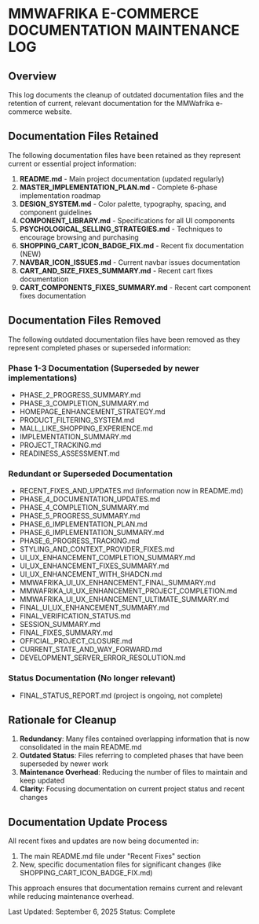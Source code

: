 # MMWAFRIKA E-COMMERCE DOCUMENTATION MAINTENANCE LOG

## Overview

This log documents the cleanup of outdated documentation files and the retention of current, relevant documentation for the MMWafrika e-commerce website.

## Documentation Files Retained

The following documentation files have been retained as they represent current or essential project information:

1. **README.md** - Main project documentation (updated regularly)
2. **MASTER_IMPLEMENTATION_PLAN.md** - Complete 6-phase implementation roadmap
3. **DESIGN_SYSTEM.md** - Color palette, typography, spacing, and component guidelines
4. **COMPONENT_LIBRARY.md** - Specifications for all UI components
5. **PSYCHOLOGICAL_SELLING_STRATEGIES.md** - Techniques to encourage browsing and purchasing
6. **SHOPPING_CART_ICON_BADGE_FIX.md** - Recent fix documentation (NEW)
7. **NAVBAR_ICON_ISSUES.md** - Current navbar issues documentation
8. **CART_AND_SIZE_FIXES_SUMMARY.md** - Recent cart fixes documentation
9. **CART_COMPONENTS_FIXES_SUMMARY.md** - Recent cart component fixes documentation

## Documentation Files Removed

The following outdated documentation files have been removed as they represent completed phases or superseded information:

### Phase 1-3 Documentation (Superseded by newer implementations)
- PHASE_2_PROGRESS_SUMMARY.md
- PHASE_3_COMPLETION_SUMMARY.md
- HOMEPAGE_ENHANCEMENT_STRATEGY.md
- PRODUCT_FILTERING_SYSTEM.md
- MALL_LIKE_SHOPPING_EXPERIENCE.md
- IMPLEMENTATION_SUMMARY.md
- PROJECT_TRACKING.md
- READINESS_ASSESSMENT.md

### Redundant or Superseded Documentation
- RECENT_FIXES_AND_UPDATES.md (information now in README.md)
- PHASE_4_DOCUMENTATION_UPDATES.md
- PHASE_4_COMPLETION_SUMMARY.md
- PHASE_5_PROGRESS_SUMMARY.md
- PHASE_6_IMPLEMENTATION_PLAN.md
- PHASE_6_IMPLEMENTATION_SUMMARY.md
- PHASE_6_PROGRESS_TRACKING.md
- STYLING_AND_CONTEXT_PROVIDER_FIXES.md
- UI_UX_ENHANCEMENT_COMPLETION_SUMMARY.md
- UI_UX_ENHANCEMENT_FIXES_SUMMARY.md
- UI_UX_ENHANCEMENT_WITH_SHADCN.md
- MMWAFRIKA_UI_UX_ENHANCEMENT_FINAL_SUMMARY.md
- MMWAFRIKA_UI_UX_ENHANCEMENT_PROJECT_COMPLETION.md
- MMWAFRIKA_UI_UX_ENHANCEMENT_ULTIMATE_SUMMARY.md
- FINAL_UI_UX_ENHANCEMENT_SUMMARY.md
- FINAL_VERIFICATION_STATUS.md
- SESSION_SUMMARY.md
- FINAL_FIXES_SUMMARY.md
- OFFICIAL_PROJECT_CLOSURE.md
- CURRENT_STATE_AND_WAY_FORWARD.md
- DEVELOPMENT_SERVER_ERROR_RESOLUTION.md

### Status Documentation (No longer relevant)
- FINAL_STATUS_REPORT.md (project is ongoing, not complete)

## Rationale for Cleanup

1. **Redundancy**: Many files contained overlapping information that is now consolidated in the main README.md
2. **Outdated Status**: Files referring to completed phases that have been superseded by newer work
3. **Maintenance Overhead**: Reducing the number of files to maintain and keep updated
4. **Clarity**: Focusing documentation on current project status and recent changes

## Documentation Update Process

All recent fixes and updates are now being documented in:
1. The main README.md file under "Recent Fixes" section
2. New, specific documentation files for significant changes (like SHOPPING_CART_ICON_BADGE_FIX.md)

This approach ensures that documentation remains current and relevant while reducing maintenance overhead.

Last Updated: September 6, 2025
Status: Complete